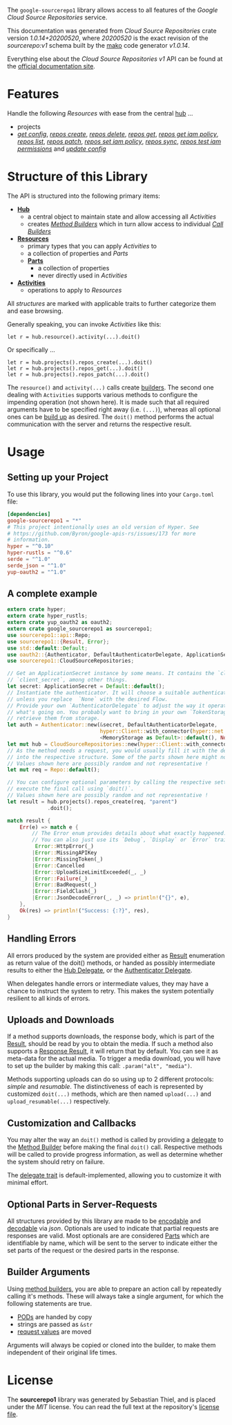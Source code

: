 <!---
DO NOT EDIT !
This file was generated automatically from 'src/mako/api/README.md.mako'
DO NOT EDIT !
-->
The `google-sourcerepo1` library allows access to all features of the *Google Cloud Source Repositories* service.

This documentation was generated from *Cloud Source Repositories* crate version *1.0.14+20200520*, where *20200520* is the exact revision of the *sourcerepo:v1* schema built by the [mako](http://www.makotemplates.org/) code generator *v1.0.14*.

Everything else about the *Cloud Source Repositories* *v1* API can be found at the
[official documentation site](https://cloud.google.com/source-repositories/docs/apis).
# Features

Handle the following *Resources* with ease from the central [hub](https://docs.rs/google-sourcerepo1/1.0.14+20200520/google_sourcerepo1/CloudSourceRepositories) ... 

* projects
 * [*get config*](https://docs.rs/google-sourcerepo1/1.0.14+20200520/google_sourcerepo1/api::ProjectGetConfigCall), [*repos create*](https://docs.rs/google-sourcerepo1/1.0.14+20200520/google_sourcerepo1/api::ProjectRepoCreateCall), [*repos delete*](https://docs.rs/google-sourcerepo1/1.0.14+20200520/google_sourcerepo1/api::ProjectRepoDeleteCall), [*repos get*](https://docs.rs/google-sourcerepo1/1.0.14+20200520/google_sourcerepo1/api::ProjectRepoGetCall), [*repos get iam policy*](https://docs.rs/google-sourcerepo1/1.0.14+20200520/google_sourcerepo1/api::ProjectRepoGetIamPolicyCall), [*repos list*](https://docs.rs/google-sourcerepo1/1.0.14+20200520/google_sourcerepo1/api::ProjectRepoListCall), [*repos patch*](https://docs.rs/google-sourcerepo1/1.0.14+20200520/google_sourcerepo1/api::ProjectRepoPatchCall), [*repos set iam policy*](https://docs.rs/google-sourcerepo1/1.0.14+20200520/google_sourcerepo1/api::ProjectRepoSetIamPolicyCall), [*repos sync*](https://docs.rs/google-sourcerepo1/1.0.14+20200520/google_sourcerepo1/api::ProjectRepoSyncCall), [*repos test iam permissions*](https://docs.rs/google-sourcerepo1/1.0.14+20200520/google_sourcerepo1/api::ProjectRepoTestIamPermissionCall) and [*update config*](https://docs.rs/google-sourcerepo1/1.0.14+20200520/google_sourcerepo1/api::ProjectUpdateConfigCall)




# Structure of this Library

The API is structured into the following primary items:

* **[Hub](https://docs.rs/google-sourcerepo1/1.0.14+20200520/google_sourcerepo1/CloudSourceRepositories)**
    * a central object to maintain state and allow accessing all *Activities*
    * creates [*Method Builders*](https://docs.rs/google-sourcerepo1/1.0.14+20200520/google_sourcerepo1/client::MethodsBuilder) which in turn
      allow access to individual [*Call Builders*](https://docs.rs/google-sourcerepo1/1.0.14+20200520/google_sourcerepo1/client::CallBuilder)
* **[Resources](https://docs.rs/google-sourcerepo1/1.0.14+20200520/google_sourcerepo1/client::Resource)**
    * primary types that you can apply *Activities* to
    * a collection of properties and *Parts*
    * **[Parts](https://docs.rs/google-sourcerepo1/1.0.14+20200520/google_sourcerepo1/client::Part)**
        * a collection of properties
        * never directly used in *Activities*
* **[Activities](https://docs.rs/google-sourcerepo1/1.0.14+20200520/google_sourcerepo1/client::CallBuilder)**
    * operations to apply to *Resources*

All *structures* are marked with applicable traits to further categorize them and ease browsing.

Generally speaking, you can invoke *Activities* like this:

```Rust,ignore
let r = hub.resource().activity(...).doit()
```

Or specifically ...

```ignore
let r = hub.projects().repos_create(...).doit()
let r = hub.projects().repos_get(...).doit()
let r = hub.projects().repos_patch(...).doit()
```

The `resource()` and `activity(...)` calls create [builders][builder-pattern]. The second one dealing with `Activities` 
supports various methods to configure the impending operation (not shown here). It is made such that all required arguments have to be 
specified right away (i.e. `(...)`), whereas all optional ones can be [build up][builder-pattern] as desired.
The `doit()` method performs the actual communication with the server and returns the respective result.

# Usage

## Setting up your Project

To use this library, you would put the following lines into your `Cargo.toml` file:

```toml
[dependencies]
google-sourcerepo1 = "*"
# This project intentionally uses an old version of Hyper. See
# https://github.com/Byron/google-apis-rs/issues/173 for more
# information.
hyper = "^0.10"
hyper-rustls = "^0.6"
serde = "^1.0"
serde_json = "^1.0"
yup-oauth2 = "^1.0"
```

## A complete example

```Rust
extern crate hyper;
extern crate hyper_rustls;
extern crate yup_oauth2 as oauth2;
extern crate google_sourcerepo1 as sourcerepo1;
use sourcerepo1::api::Repo;
use sourcerepo1::{Result, Error};
use std::default::Default;
use oauth2::{Authenticator, DefaultAuthenticatorDelegate, ApplicationSecret, MemoryStorage};
use sourcerepo1::CloudSourceRepositories;

// Get an ApplicationSecret instance by some means. It contains the `client_id` and 
// `client_secret`, among other things.
let secret: ApplicationSecret = Default::default();
// Instantiate the authenticator. It will choose a suitable authentication flow for you, 
// unless you replace  `None` with the desired Flow.
// Provide your own `AuthenticatorDelegate` to adjust the way it operates and get feedback about 
// what's going on. You probably want to bring in your own `TokenStorage` to persist tokens and
// retrieve them from storage.
let auth = Authenticator::new(&secret, DefaultAuthenticatorDelegate,
                              hyper::Client::with_connector(hyper::net::HttpsConnector::new(hyper_rustls::TlsClient::new())),
                              <MemoryStorage as Default>::default(), None);
let mut hub = CloudSourceRepositories::new(hyper::Client::with_connector(hyper::net::HttpsConnector::new(hyper_rustls::TlsClient::new())), auth);
// As the method needs a request, you would usually fill it with the desired information
// into the respective structure. Some of the parts shown here might not be applicable !
// Values shown here are possibly random and not representative !
let mut req = Repo::default();

// You can configure optional parameters by calling the respective setters at will, and
// execute the final call using `doit()`.
// Values shown here are possibly random and not representative !
let result = hub.projects().repos_create(req, "parent")
             .doit();

match result {
    Err(e) => match e {
        // The Error enum provides details about what exactly happened.
        // You can also just use its `Debug`, `Display` or `Error` traits
         Error::HttpError(_)
        |Error::MissingAPIKey
        |Error::MissingToken(_)
        |Error::Cancelled
        |Error::UploadSizeLimitExceeded(_, _)
        |Error::Failure(_)
        |Error::BadRequest(_)
        |Error::FieldClash(_)
        |Error::JsonDecodeError(_, _) => println!("{}", e),
    },
    Ok(res) => println!("Success: {:?}", res),
}

```
## Handling Errors

All errors produced by the system are provided either as [Result](https://docs.rs/google-sourcerepo1/1.0.14+20200520/google_sourcerepo1/client::Result) enumeration as return value of
the doit() methods, or handed as possibly intermediate results to either the 
[Hub Delegate](https://docs.rs/google-sourcerepo1/1.0.14+20200520/google_sourcerepo1/client::Delegate), or the [Authenticator Delegate](https://docs.rs/yup-oauth2/*/yup_oauth2/trait.AuthenticatorDelegate.html).

When delegates handle errors or intermediate values, they may have a chance to instruct the system to retry. This 
makes the system potentially resilient to all kinds of errors.

## Uploads and Downloads
If a method supports downloads, the response body, which is part of the [Result](https://docs.rs/google-sourcerepo1/1.0.14+20200520/google_sourcerepo1/client::Result), should be
read by you to obtain the media.
If such a method also supports a [Response Result](https://docs.rs/google-sourcerepo1/1.0.14+20200520/google_sourcerepo1/client::ResponseResult), it will return that by default.
You can see it as meta-data for the actual media. To trigger a media download, you will have to set up the builder by making
this call: `.param("alt", "media")`.

Methods supporting uploads can do so using up to 2 different protocols: 
*simple* and *resumable*. The distinctiveness of each is represented by customized 
`doit(...)` methods, which are then named `upload(...)` and `upload_resumable(...)` respectively.

## Customization and Callbacks

You may alter the way an `doit()` method is called by providing a [delegate](https://docs.rs/google-sourcerepo1/1.0.14+20200520/google_sourcerepo1/client::Delegate) to the 
[Method Builder](https://docs.rs/google-sourcerepo1/1.0.14+20200520/google_sourcerepo1/client::CallBuilder) before making the final `doit()` call. 
Respective methods will be called to provide progress information, as well as determine whether the system should 
retry on failure.

The [delegate trait](https://docs.rs/google-sourcerepo1/1.0.14+20200520/google_sourcerepo1/client::Delegate) is default-implemented, allowing you to customize it with minimal effort.

## Optional Parts in Server-Requests

All structures provided by this library are made to be [encodable](https://docs.rs/google-sourcerepo1/1.0.14+20200520/google_sourcerepo1/client::RequestValue) and 
[decodable](https://docs.rs/google-sourcerepo1/1.0.14+20200520/google_sourcerepo1/client::ResponseResult) via *json*. Optionals are used to indicate that partial requests are responses 
are valid.
Most optionals are are considered [Parts](https://docs.rs/google-sourcerepo1/1.0.14+20200520/google_sourcerepo1/client::Part) which are identifiable by name, which will be sent to 
the server to indicate either the set parts of the request or the desired parts in the response.

## Builder Arguments

Using [method builders](https://docs.rs/google-sourcerepo1/1.0.14+20200520/google_sourcerepo1/client::CallBuilder), you are able to prepare an action call by repeatedly calling it's methods.
These will always take a single argument, for which the following statements are true.

* [PODs][wiki-pod] are handed by copy
* strings are passed as `&str`
* [request values](https://docs.rs/google-sourcerepo1/1.0.14+20200520/google_sourcerepo1/client::RequestValue) are moved

Arguments will always be copied or cloned into the builder, to make them independent of their original life times.

[wiki-pod]: http://en.wikipedia.org/wiki/Plain_old_data_structure
[builder-pattern]: http://en.wikipedia.org/wiki/Builder_pattern
[google-go-api]: https://github.com/google/google-api-go-client

# License
The **sourcerepo1** library was generated by Sebastian Thiel, and is placed 
under the *MIT* license.
You can read the full text at the repository's [license file][repo-license].

[repo-license]: https://github.com/Byron/google-apis-rsblob/master/LICENSE.md
